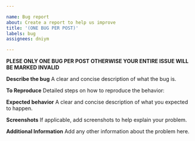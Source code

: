 ```yaml
---

name: Bug report
about: Create a report to help us improve
title: '(ONE BUG PER POST)'
labels: bug
assignees: dniym

---
```


**PLESE ONLY ONE BUG PER POST OTHERWISE YOUR ENTIRE ISSUE WILL BE MARKED INVALID**

**Describe the bug**
A clear and concise description of what the bug is.

**To Reproduce**
Detailed steps on how to reproduce the behavior:

**Expected behavior**
A clear and concise description of what you expected to happen.

**Screenshots**
If applicable, add screenshots to help explain your problem.

**Additional Information**
Add any other information about the problem here.
